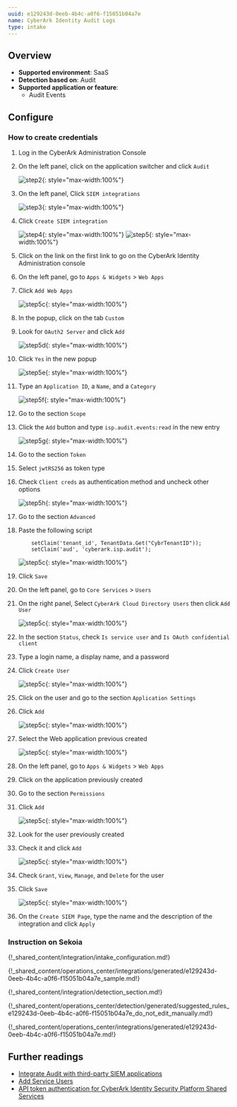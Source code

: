 ```yaml
---
uuid: e129243d-0eeb-4b4c-a0f6-f15051b04a7e
name: CyberArk Identity Audit Logs
type: intake
---
```


## Overview

- **Supported environment**: SaaS
- **Detection based on**: Audit
- **Supported application or feature**:
    - Audit Events

## Configure

### How to create credentials

1. Log in the CyberArk Administration Console
2. On the left panel, click on the application switcher and click `Audit`


    ![step2](/assets/operation_center/integration_catalog/cloud_and_saas/cyberark_audit/Step02.png){: style="max-width:100%"}


3. On the left panel, Click `SIEM integrations`


    ![step3](/assets/operation_center/integration_catalog/cloud_and_saas/cyberark_audit/Step03.png){: style="max-width:100%"}


4. Click `Create SIEM integration`


    ![step4](/assets/operation_center/integration_catalog/cloud_and_saas/cyberark_audit/Step04.png){: style="max-width:100%"}
    ![step5](/assets/operation_center/integration_catalog/cloud_and_saas/cyberark_audit/Step05.png){: style="max-width:100%"}

5. Click on the link on the first link to go on the CyberArk Identity Administration console
6. On the left panel, go to `Apps & Widgets` > `Web Apps`
7. Click `Add Web Apps`

    ![step5c](/assets/operation_center/integration_catalog/cloud_and_saas/cyberark_audit/Step05c.png){: style="max-width:100%"}

8. In the popup, click on the tab `Custom`
9. Look for `OAuth2 Server` and click `Add`

    ![step5d](/assets/operation_center/integration_catalog/cloud_and_saas/cyberark_audit/Step05d.png){: style="max-width:100%"}
   
10. Click `Yes` in the new popup

    ![step5e](/assets/operation_center/integration_catalog/cloud_and_saas/cyberark_audit/Step05e.png){: style="max-width:100%"}
   
11. Type an `Application ID`, a `Name`, and a `Category`

    ![step5f](/assets/operation_center/integration_catalog/cloud_and_saas/cyberark_audit/Step05f.png){: style="max-width:100%"}
   
12. Go to the section `Scope`
13. Click the `Add` button and type `isp.audit.events:read` in the new entry

    ![step5g](/assets/operation_center/integration_catalog/cloud_and_saas/cyberark_audit/Step05g.png){: style="max-width:100%"}
   
14. Go to the section `Token`
15. Select `jwtRS256` as token type
16. Check `Client creds` as authentication method and uncheck other options

    ![step5h](/assets/operation_center/integration_catalog/cloud_and_saas/cyberark_audit/Step05h.png){: style="max-width:100%"}
   
17. Go to the section `Advanced`
18. Paste the following script
    ```
        setClaim('tenant_id', TenantData.Get("CybrTenantID"));
        setClaim('aud', 'cyberark.isp.audit');
    ```

    ![step5c](/assets/operation_center/integration_catalog/cloud_and_saas/cyberark_audit/Step05i.png){: style="max-width:100%"}
   
19. Click `Save`
20. On the left panel, go to `Core Services` > `Users`
21. On the right panel, Select `CyberArk Cloud Directory Users` then click `Add User`

    ![step5c](/assets/operation_center/integration_catalog/cloud_and_saas/cyberark_audit/Step05j.png){: style="max-width:100%"}
   
22. In the section `Status`, check `Is service user` and `Is OAuth confidential client`
23. Type a login name, a display name, and a password
24. Click `Create User`

    ![step5c](/assets/operation_center/integration_catalog/cloud_and_saas/cyberark_audit/Step05k.png){: style="max-width:100%"}
   
25. Click on the user and go to the section `Application Settings`
26. Click `Add`

    ![step5c](/assets/operation_center/integration_catalog/cloud_and_saas/cyberark_audit/Step05l.png){: style="max-width:100%"}
   
27. Select the Web application previous created

    ![step5c](/assets/operation_center/integration_catalog/cloud_and_saas/cyberark_audit/Step05m.png){: style="max-width:100%"}
   
28. On the left panel, go to `Apps & Widgets` > `Web Apps`
29. Click on the application previously created
30. Go to the section `Permissions`
31. Click `Add`

    ![step5c](/assets/operation_center/integration_catalog/cloud_and_saas/cyberark_audit/Step05n.png){: style="max-width:100%"}
   
32. Look for the user previously created
33. Check it and click `Add`

    ![step5c](/assets/operation_center/integration_catalog/cloud_and_saas/cyberark_audit/Step05p.png){: style="max-width:100%"}
   
34. Check `Grant`, `View`, `Manage`, and `Delete` for the user
35. Click `Save`

    ![step5c](/assets/operation_center/integration_catalog/cloud_and_saas/cyberark_audit/Step05o.png){: style="max-width:100%"}
   
36. On the `Create SIEM Page`, type the name and the description of the integration and click `Apply`

### Instruction on Sekoia

{!_shared_content/integration/intake_configuration.md!}

{!_shared_content/operations_center/integrations/generated/e129243d-0eeb-4b4c-a0f6-f15051b04a7e_sample.md!}

{!_shared_content/integration/detection_section.md!}

{!_shared_content/operations_center/detection/generated/suggested_rules_e129243d-0eeb-4b4c-a0f6-f15051b04a7e_do_not_edit_manually.md!}

{!_shared_content/operations_center/integrations/generated/e129243d-0eeb-4b4c-a0f6-f15051b04a7e.md!}

## Further readings

- [Integrate Audit with third-party SIEM applications](https://docs.cyberark.com/audit/latest/en/content/audit/isp_siem-integration.htm)
- [Add Service Users](https://docs.cyberark.com/identity-administration/latest/en/content/ispss/ispss-add-service-user.htm)
- [API token authentication for CyberArk Identity Security Platform Shared Services](https://api-docs.cyberark.com/docs/ispss-api-auth/2c297daca8a97-api-token-authentication-for-cyber-ark-identity-security-platform-shared-services)
